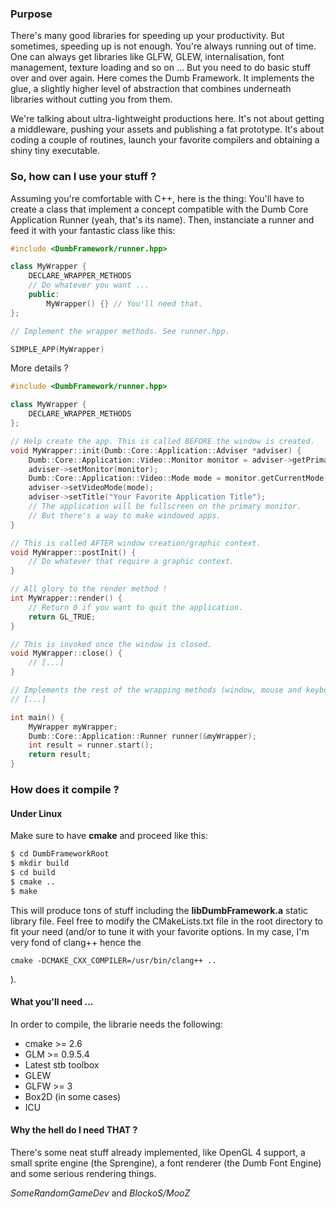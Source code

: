### Purpose
There's many good libraries for speeding up your productivity. But sometimes, speeding up is not enough. You're always running out of time. One can always get libraries like GLFW, GLEW, internalisation, font management, texture loading and so on ... But you need to do basic stuff over and over again. Here comes the Dumb Framework. It implements the glue, a slightly higher level of abstraction that combines underneath libraries without cutting you from them.

We're talking about ultra-lightweight productions here. It's not about getting a middleware, pushing your assets and publishing a fat prototype. It's about coding a couple of routines, launch your favorite compilers and obtaining a shiny tiny executable.

### So, how can I use your stuff ?
Assuming you're comfortable with C++, here is the thing: You'll have to create a class that implement a concept compatible with the Dumb Core Application Runner (yeah, that's its name). Then, instanciate a runner and feed it with your fantastic class like this:

```cpp
#include <DumbFramework/runner.hpp>

class MyWrapper {
    DECLARE_WRAPPER_METHODS
    // Do whatever you want ...
    public:
        MyWrapper() {} // You'll need that.
};

// Implement the wrapper methods. See runner.hpp.

SIMPLE_APP(MyWrapper)
```

More details ?

```cpp
#include <DumbFramework/runner.hpp>

class MyWrapper {
    DECLARE_WRAPPER_METHODS
};

// Help create the app. This is called BEFORE the window is created.
void MyWrapper::init(Dumb::Core::Application::Adviser *adviser) {
    Dumb::Core::Application::Video::Monitor monitor = adviser->getPrimaryMonitor();
    adviser->setMonitor(monitor);
    Dumb::Core::Application::Video::Mode mode = monitor.getCurrentMode();
    adviser->setVideoMode(mode);
    adviser->setTitle("Your Favorite Application Title");
    // The application will be fullscreen on the primary monitor.
    // But there's a way to make windowed apps.
}

// This is called AFTER window creation/graphic context.
void MyWrapper::postInit() {
    // Do whatever that require a graphic context.
}

// All glory to the render method !
int MyWrapper::render() {
    // Return 0 if you want to quit the application.
    return GL_TRUE;
}

// This is invoked once the window is closed.
void MyWrapper::close() {
    // [...]
}

// Implements the rest of the wrapping methods (window, mouse and keyboard event handlers).
// [...]

int main() {
    MyWrapper myWrapper;
    Dumb::Core::Application::Runner runner(&myWrapper);
    int result = runner.start();
    return result;
}
```

### How does it compile ?

#### Under Linux

Make sure to have **cmake** and proceed like this:

```sh
$ cd DumbFrameworkRoot
$ mkdir build
$ cd build
$ cmake ..
$ make
``` 

This will produce tons of stuff including the **libDumbFramework.a** static library file. Feel free to modify the CMakeLists.txt file in the root directory to fit your need (and/or to tune it with your favorite options. In my case, I'm very fond of clang++ hence the
```
cmake -DCMAKE_CXX_COMPILER=/usr/bin/clang++ ..
```
).

#### What you'll need ...

In order to compile, the librarie needs the following:

- cmake >= 2.6
- GLM >= 0.9.5.4
- Latest stb toolbox
- GLEW
- GLFW >= 3
- Box2D (in some cases)
- ICU

#### Why the hell do I need THAT ?

There's some neat stuff already implemented, like OpenGL 4 support, a small sprite engine (the Sprengine), a font renderer (the Dumb Font Engine) and some serious rendering things.

*SomeRandomGameDev* and *BlockoS/MooZ*
